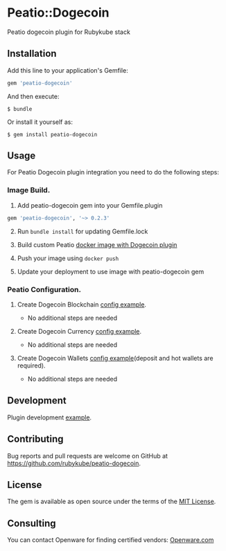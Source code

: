 # Peatio::Dogecoin

Peatio dogecoin plugin for Rubykube stack

## Installation

Add this line to your application's Gemfile:

```ruby
gem 'peatio-dogecoin'
```

And then execute:

    $ bundle

Or install it yourself as:

    $ gem install peatio-dogecoin

## Usage

For Peatio Dogecoin plugin integration you need to do the following steps:

### Image Build.

1. Add peatio-dogecoin gem into your Gemfile.plugin
```ruby
gem 'peatio-dogecoin', '~> 0.2.3'
```

2. Run `bundle install` for updating Gemfile.lock

3. Build custom Peatio [docker image with Dogecoin plugin](https://github.com/rubykube/peatio/blob/master/docs/plugins.md#build)

4. Push your image using `docker push`

5. Update your deployment to use image with peatio-dogecoin gem

### Peatio Configuration.

1. Create Dogecoin Blockchain [config example](../config/blockchains.yml).
    * No additional steps are needed

2. Create Dogecoin Currency [config example](../config/currencies.yml).
    * No additional steps are needed

3. Create Dogecoin Wallets [config example](../config/wallets.yml)(deposit and hot wallets are required).
    * No additional steps are needed


## Development

Plugin development [example](https://github.com/rubykube/peatio/blob/master/docs/coins/development.md).

## Contributing

Bug reports and pull requests are welcome on GitHub at https://github.com/rubykube/peatio-dogecoin.

## License

The gem is available as open source under the terms of the [MIT License](https://opensource.org/licenses/MIT).

## Consulting

You can contact Openware for finding certified vendors:
[Openware.com](https://www.openware.com)
